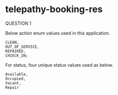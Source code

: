 # telepathy-booking-res
QUESTION 1

Below action enum values used in this application.

    CLEAN,
    OUT_OF_SERVICE,
    REPAIRED,
    CHIECK_IN;

For status, four unique status values used as below.

    Available,
    Occupied,
    Vacant,
    Repair
